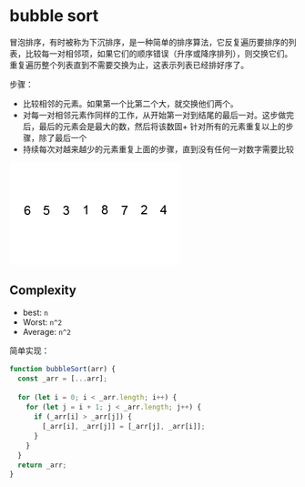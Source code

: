 # bubble sort

冒泡排序，有时被称为下沉排序，是一种简单的排序算法，它反复遍历要排序的列表，比较每一对相邻项，如果它们的顺序错误（升序或降序排列），则交换它们。重复遍历整个列表直到不需要交换为止，这表示列表已经排好序了。

步骤：

- 比较相邻的元素。如果第一个比第二个大，就交换他们两个。
- 对每一对相邻元素作同样的工作，从开始第一对到结尾的最后一对。这步做完后，最后的元素会是最大的数，然后将该数固+ 针对所有的元素重复以上的步骤，除了最后一个
- 持续每次对越来越少的元素重复上面的步骤，直到没有任何一对数字需要比较

![bubble sort](./bubble-sort.gif)

## Complexity

- best: `n`
- Worst: `n^2`
- Average: `n^2`

简单实现：

```javascript
function bubbleSort(arr) {
  const _arr = [...arr];

  for (let i = 0; i < _arr.length; i++) {
    for (let j = i + 1; j < _arr.length; j++) {
      if (_arr[i] > _arr[j]) {
        [_arr[i], _arr[j]] = [_arr[j], _arr[i]];
      }
    }
  }
  return _arr;
}
```
